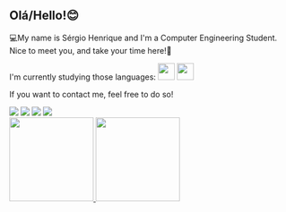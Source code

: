 ## Olá/Hello!😊

💻My name is Sérgio Henrique and I'm a Computer Engineering Student. Nice to meet you, and take your time here!🦾

I'm currently studying those languages:
<img src="https://cdn.jsdelivr.net/gh/devicons/devicon/icons/c/c-original.svg" width="30" height="30" /> <img src="https://cdn.jsdelivr.net/gh/devicons/devicon/icons/ionic/ionic-original.svg" width="30" height="30" />

If you want to contact me, feel free to do so!
<div>
<a href="https://www.youtube.com/c/DesireBlueSky" target="_blank"><img src="https://img.shields.io/badge/YouTube-FF0000?style=for-the-badge&logo=youtube&logoColor=white" target="_blank"></a>
<a href="https://instagram.com/serjoenrik" target="_blank"><img src="https://img.shields.io/badge/-Instagram-%23E4405F?style=for-the-badge&logo=instagram&logoColor=white" target="_blank"></a>
<a href = "mailto:sergio5203@gmail.com"><img src="https://img.shields.io/badge/Gmail-D14836?style=for-the-badge&logo=gmail&logoColor=white" target="_blank"></a>
<a href="https://www.linkedin.com/in/s%C3%A9rgio-henrique-69abb5210/" target="_blank"><img src="https://img.shields.io/badge/-LinkedIn-%230077B5?style=for-the-badge&logo=linkedin&logoColor=white" target="_blank"></a>   
</div>

<div>
<a href="https://github.com/TheSergioHenrique">
<img height="150em" src="https://github-readme-stats.vercel.app/api/top-langs/?username=TheSergioHenrique&layout=compact&langs_count=7&theme=dracula"/>
<img height="150em" src="https://github-readme-stats.vercel.app/api?username=TheSergioHenrique&show_icons=true&theme=dracula&include_all_commits=true&count_private=true"/>
</div>
